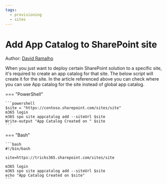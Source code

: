 ```yaml
---
tags:
  - provisioning
  - sites
---
```


# Add App Catalog to SharePoint site

Author: [David Ramalho](https://sharepoint-tricks.com/tenant-app-catalog-vs-site-collection-app-catalog/)

When you just want to deploy certain SharePoint solution to a specific site, it's required to create an app catalog for that site. The below script will create it for the site. In the article referenced above you can check where you can use App catalog for the site instead of global app catalog.

=== "PowerShell"

    ```powershell
    $site = "https://contoso.sharepoint.com/sites/site"
    m365 login
    m365 spo site appcatalog add --siteUrl $site
    Write-output "App Catalog Created on " $site
    ```

=== "Bash"

    ```bash
    #!/bin/bash

    site=https://tricks365.sharepoint.com/sites/site

    m365 login
    m365 spo site appcatalog add --siteUrl $site
    echo "App Catalog Created on $site"
    ```
